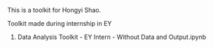This is a toolkit for Hongyi Shao.

Toolkit made during internship in EY
1. Data Analysis Toolkit - EY Intern - Without Data and Output.ipynb

